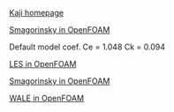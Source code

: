 

[Kaji homepage](http://www-fluid.mech.eng.osaka-u.ac.jp/~kajisima/)

[Smagorinsky in OpenFOAM](http://caefn.com/openfoam/smagorinsky-sgs-model)

Default model coef.
Ce = 1.048
Ck = 0.094

[LES in OpenFOAM](http://caefn.com/openfoam/les)

[Smagorinsky in OpenFOAM](http://caefn.com/openfoam/smagorinsky-sgs-model)

[WALE in OpenFOAM](http://caefn.com/openfoam/wale-sgs-model)


